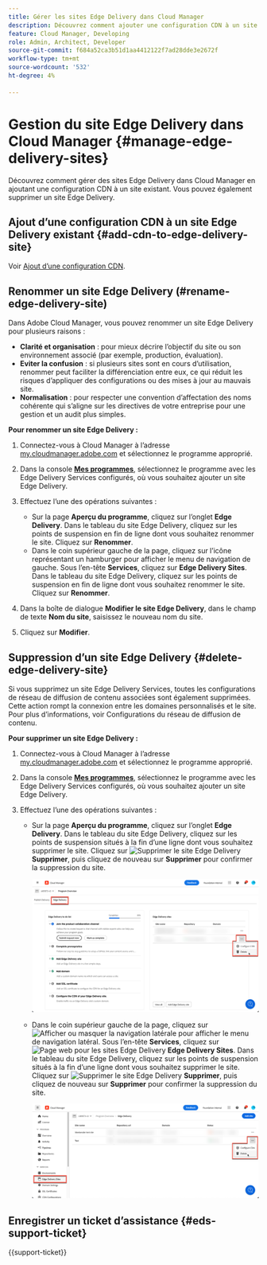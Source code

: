 ```yaml
---
title: Gérer les sites Edge Delivery dans Cloud Manager
description: Découvrez comment ajouter une configuration CDN à un site Edge Delivery ou supprimer un site Edge Delivery.
feature: Cloud Manager, Developing
role: Admin, Architect, Developer
source-git-commit: f684a52ca3b51d1aa4412122f7ad28dde3e2672f
workflow-type: tm+mt
source-wordcount: '532'
ht-degree: 4%

---
```


# Gestion du site Edge Delivery dans Cloud Manager {#manage-edge-delivery-sites}

Découvrez comment gérer des sites Edge Delivery dans Cloud Manager en ajoutant une configuration CDN à un site existant. Vous pouvez également supprimer un site Edge Delivery.

## Ajout d’une configuration CDN à un site Edge Delivery existant {#add-cdn-to-edge-delivery-site}

Voir [Ajout d’une configuration CDN](/help/implementing/cloud-manager/cdn-configurations/add-cdn-config.md).

## Renommer un site Edge Delivery (#rename-edge-delivery-site)

Dans Adobe Cloud Manager, vous pouvez renommer un site Edge Delivery pour plusieurs raisons :

* **Clarité et organisation** : pour mieux décrire l’objectif du site ou son environnement associé (par exemple, production, évaluation).
* **Eviter la confusion** : si plusieurs sites sont en cours d’utilisation, renommer peut faciliter la différenciation entre eux, ce qui réduit les risques d’appliquer des configurations ou des mises à jour au mauvais site.
* **Normalisation** : pour respecter une convention d’affectation des noms cohérente qui s’aligne sur les directives de votre entreprise pour une gestion et un audit plus simples.

**Pour renommer un site Edge Delivery :**

1. Connectez-vous à Cloud Manager à l’adresse [my.cloudmanager.adobe.com](https://my.cloudmanager.adobe.com/) et sélectionnez le programme approprié.
1. Dans la console **[Mes programmes](/help/implementing/cloud-manager/navigation.md#my-programs)**, sélectionnez le programme avec les Edge Delivery Services configurés, où vous souhaitez ajouter un site Edge Delivery.
1. Effectuez l’une des opérations suivantes :

   * Sur la page **Aperçu du programme**, cliquez sur l’onglet **Edge Delivery**. Dans le tableau du site Edge Delivery, cliquez sur les points de suspension en fin de ligne dont vous souhaitez renommer le site.
Cliquez sur **Renommer**.
   * Dans le coin supérieur gauche de la page, cliquez sur l’icône représentant un hamburger pour afficher le menu de navigation de gauche. Sous l’en-tête **Services**, cliquez sur **Edge Delivery Sites**.
Dans le tableau du site Edge Delivery, cliquez sur les points de suspension en fin de ligne dont vous souhaitez renommer le site. Cliquez sur **Renommer**.

1. Dans la boîte de dialogue **Modifier le site Edge Delivery**, dans le champ de texte **Nom du site**, saisissez le nouveau nom du site.

1. Cliquez sur **Modifier**.

## Suppression d’un site Edge Delivery {#delete-edge-delivery-site}

Si vous supprimez un site Edge Delivery Services, toutes les configurations de réseau de diffusion de contenu associées sont également supprimées. Cette action rompt la connexion entre les domaines personnalisés et le site. Pour plus d’informations, voir Configurations du réseau de diffusion de contenu. <!-- https://wiki.corp.adobe.com/display/DMSArchitecture/%5BKT%5D+Cloud+Manager+2024.9.0+Release -->

**Pour supprimer un site Edge Delivery :**

1. Connectez-vous à Cloud Manager à l’adresse [my.cloudmanager.adobe.com](https://my.cloudmanager.adobe.com/) et sélectionnez le programme approprié.
1. Dans la console **[Mes programmes](/help/implementing/cloud-manager/navigation.md#my-programs)**, sélectionnez le programme avec les Edge Delivery Services configurés, où vous souhaitez ajouter un site Edge Delivery.
1. Effectuez l’une des opérations suivantes :

   * Sur la page **Aperçu du programme**, cliquez sur l’onglet **Edge Delivery**. Dans le tableau du site Edge Delivery, cliquez sur les points de suspension situés à la fin d’une ligne dont vous souhaitez supprimer le site.
Cliquez sur ![Supprimer le site Edge Delivery](https://spectrum.adobe.com/static/icons/workflow_18/Smock_Delete_18_N.svg) **Supprimer**, puis cliquez de nouveau sur **Supprimer** pour confirmer la suppression du site.

     ![Ajouter un site Edge Delivery depuis l’onglet Edge Delivery](/help/implementing/cloud-manager/assets/cm-eds-delete1.png)

   * Dans le coin supérieur gauche de la page, cliquez sur ![Afficher ou masquer la navigation latérale](https://spectrum.adobe.com/static/icons/workflow_18/Smock_ShowMenu_18_N.svg) pour afficher le menu de navigation latéral. Sous l’en-tête **Services**, cliquez sur ![Page web pour les sites Edge Delivery](https://spectrum.adobe.com/static/icons/workflow_18/Smock_WebPages_18_N.svg) **Edge Delivery Sites**.
Dans le tableau du site Edge Delivery, cliquez sur les points de suspension situés à la fin d’une ligne dont vous souhaitez supprimer le site. Cliquez sur ![Supprimer le site Edge Delivery](https://spectrum.adobe.com/static/icons/workflow_18/Smock_Delete_18_N.svg) **Supprimer**, puis cliquez de nouveau sur **Supprimer** pour confirmer la suppression du site.

     ![Ajouter un site Edge Delivery à partir du bouton Edge Delivery Sites](/help/implementing/cloud-manager/assets/cm-eds-delete2.png)

## Enregistrer un ticket d’assistance {#eds-support-ticket}

{{support-ticket}}


